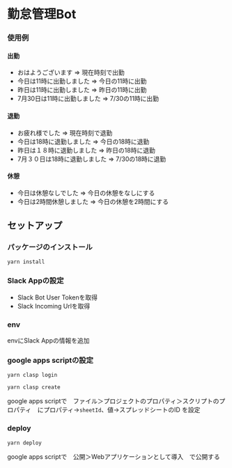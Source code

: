 # 勤怠管理Bot

### 使用例

#### 出勤

- おはようございます => 現在時刻で出勤
- 今日は11時に出勤しました => 今日の11時に出勤
- 昨日は11時に出勤しました => 昨日の11時に出勤
- 7月30日は11時に出勤しました => 7/30の11時に出勤

#### 退勤

- お疲れ様でした => 現在時刻で退勤
- 今日は18時に退勤しました => 今日の18時に退勤
- 昨日は１８時に退勤しました => 昨日の18時に退勤
- 7月３０日は18時に退勤しました => 7/30の18時に退勤

#### 休憩

- 今日は休憩なしでした => 今日の休憩をなしにする
- 今日は2時間休憩しました => 今日の休憩を2時間にする

## セットアップ

### パッケージのインストール
```
yarn install
```

### Slack Appの設定

- Slack Bot User Tokenを取得
- Slack Incoming Urlを取得

### env

envにSlack Appの情報を追加

### google apps scriptの設定
```
yarn clasp login
```

```
yarn clasp create
```

google apps scriptで　ファイル＞プロジェクトのプロパティ＞スクリプトのプロパティ　にプロパティ->`sheetId`、値->スプレッドシートのID を設定

### deploy
```
yarn deploy
```

google apps scriptで　公開＞Webアプリケーションとして導入　で公開する
